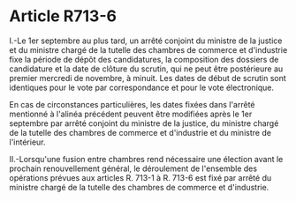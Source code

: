 # Article R713-6

I.-Le 1er septembre au plus tard, un arrêté conjoint du ministre de la justice et du ministre chargé de la tutelle des chambres de commerce et d'industrie fixe la période de dépôt des candidatures, la composition des dossiers de candidature et la date de clôture du scrutin, qui ne peut être postérieure au premier mercredi de novembre, à minuit. Les dates de début de scrutin sont identiques pour le vote par correspondance et pour le vote électronique.

En cas de circonstances particulières, les dates fixées dans l'arrêté mentionné à l'alinéa précédent peuvent être modifiées après le 1er septembre par arrêté conjoint du ministre de la justice, du ministre chargé de la tutelle des chambres de commerce et d'industrie et du ministre de l'intérieur.

II.-Lorsqu'une fusion entre chambres rend nécessaire une élection avant le prochain renouvellement général, le déroulement de l'ensemble des opérations prévues aux articles R. 713-1 à R. 713-6 est fixé par arrêté du ministre chargé de la tutelle des chambres de commerce et d'industrie.
